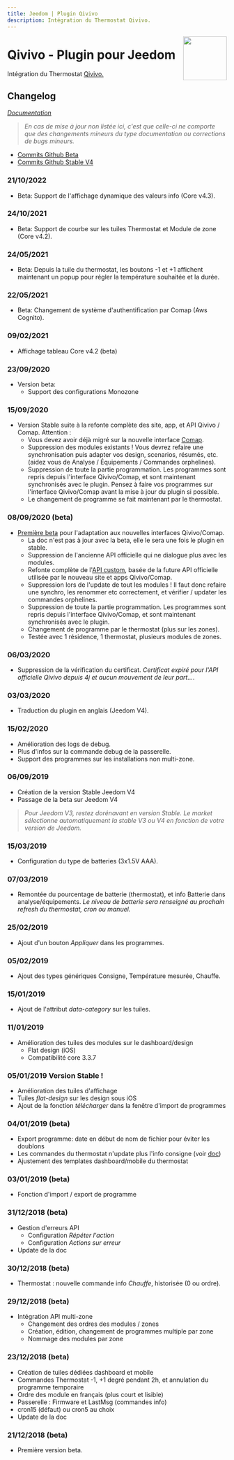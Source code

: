 ```yaml
---
title: Jeedom | Plugin Qivivo
description: Intégration du Thermostat Qivivo.
---
```


<img align="right" src="../images/qivivo_icon.png" width="100">

# Qivivo - Plugin pour Jeedom

Intégration du Thermostat [Qivivo.](https://www.qivivo.com/fr/)

## Changelog

*[Documentation](index.md)*

>*En cas de mise à jour non listée ici, c'est que celle-ci ne comporte que des changements mineurs du type documentation ou corrections de bugs mineurs.*

- [Commits Github Beta](https://github.com/KiboOst/jeedom-qivivo/commits/beta)
- [Commits Github Stable V4](https://github.com/KiboOst/jeedom-qivivo/commits/stableV4)

### 21/10/2022
- Beta: Support de l'affichage dynamique des valeurs info (Core v4.3).

### 24/10/2021
- Beta: Support de courbe sur les tuiles Thermostat et Module de zone (Core v4.2).

### 24/05/2021
- Beta: Depuis la tuile du thermostat, les boutons -1 et +1 affichent maintenant un popup pour régler la température souhaitée et la durée.

### 22/05/2021
- Beta: Changement de système d'authentification par Comap (Aws Cognito).

### 09/02/2021
- Affichage tableau Core v4.2 (beta)

### 23/09/2020
- Version beta:
	- Support des configurations Monozone

### 15/09/2020
- Version Stable suite à la refonte complète des site, app, et API Qivivo / Comap.
Attention :
	- Vous devez avoir déjà migré sur la nouvelle interface [Comap](https://app.comapsmarthome.com/real-time).
	- Suppression des modules existants ! Vous devrez refaire une synchronisation puis adapter vos design, scenarios, résumés, etc. (aidez vous de Analyse / Équipements / Commandes orphelines).
	- Suppression de toute la partie programmation. Les programmes sont repris depuis l'interface Qivivo/Comap, et sont maintenant synchronisés avec le plugin. Pensez à faire vos programmes sur l'interface Qivivo/Comap avant la mise à jour du plugin si possible.
	- Le changement de programme se fait maintenant par le thermostat.

### 08/09/2020 (beta)
- [Première beta](https://community.jeedom.com/t/qivivo-comap-update-interface-comap-09-2020-v2/36490) pour l'adaptation aux nouvelles interfaces Qivivo/Comap.
	- La doc n'est pas à jour avec la beta, elle le sera une fois le plugin en stable.
	- Suppression de l'ancienne API officielle qui ne dialogue plus avec les modules.
	- Refonte complète de l'[API custom](https://github.com/KiboOst/php-qivivoAPI), basée de la future API officielle utilisée par le nouveau site et apps Qivivo/Comap.
	- Suppression lors de l'update de tout les modules ! Il faut donc refaire une synchro, les renommer etc correctement, et vérifier / updater les commandes orphelines.
	- Suppression de toute la partie programmation. Les programmes sont repris depuis l'interface Qivivo/Comap, et sont maintenant synchronisés avec le plugin.
	- Changement de programme par le thermostat (plus sur les zones).
	- Testée avec 1 résidence, 1 thermostat, plusieurs modules de zones.

### 06/03/2020
- Suppression de la vérification du certificat. *Certificat expiré pour l'API officielle Qivivo depuis 4j et aucun mouvement de leur part...*.

### 03/03/2020
- Traduction du plugin en anglais (Jeedom V4).

### 15/02/2020
- Amélioration des logs de debug.
- Plus d'infos sur la commande debug de la passerelle.
- Support des programmes sur les installations non multi-zone.

### 06/09/2019
- Création de la version Stable Jeedom V4
- Passage de la beta sur Jeedom V4
>   *Pour Jeedom V3, restez dorénavant en version Stable. Le market sélectionne automatiquement la stable V3 ou V4 en fonction de votre version de Jeedom.*

### 15/03/2019
- Configuration du type de batteries (3x1.5V AAA).

### 07/03/2019
- Remontée du pourcentage de batterie (thermostat), et info Batterie dans analyse/équipements.
*Le niveau de batterie sera renseigné au prochain refresh du thermostat, cron ou manuel.*

### 25/02/2019
- Ajout d'un bouton *Appliquer* dans les programmes.

### 05/02/2019
- Ajout des types génériques Consigne, Température mesurée, Chauffe.

### 15/01/2019
- Ajout de l'attribut *data-category* sur les tuiles.

### 11/01/2019
- Amélioration des tuiles des modules sur le dashboard/design
  - Flat design (iOS)
  - Compatibilité core 3.3.7

### 05/01/2019 Version Stable !
- Amélioration des tuiles d'affichage
- Tuiles *flat-design* sur les design sous iOS
- Ajout de la fonction *télécharger* dans la fenêtre d'import de programmes

### 04/01/2019 (beta)
- Export programme: date en début de nom de fichier pour éviter les doublons
- Les commandes du thermostat n'update plus l'info consigne (voir [doc](https://kiboost.github.io/jeedom_docs/plugins/qivivo/fr_FR/#utilisation))
- Ajustement des templates dashboard/mobile du thermostat

### 03/01/2019 (beta)
- Fonction d'import / export de programme

### 31/12/2018 (beta)
- Gestion d'erreurs API
  - Configuration *Répéter l'action*
  - Configuration *Actions sur erreur*
- Update de la doc

### 30/12/2018 (beta)
- Thermostat : nouvelle commande info *Chauffe*, historisée (0 ou ordre).

### 29/12/2018 (beta)
- Intégration API multi-zone
  - Changement des ordres des modules / zones
  - Création, édition, changement de programmes multiple par zone
  - Nommage des modules par zone

### 23/12/2018 (beta)
- Création de tuiles dédiées dashboard et mobile
- Commandes Thermostat -1, +1 degré pendant 2h, et annulation du programme temporaire
- Ordre des module en français (plus court et lisible)
- Passerelle : Firmware et LastMsg (commandes info)
- cron15 (défaut) ou cron5 au choix
- Update de la doc

### 21/12/2018 (beta)

- Première version beta.

